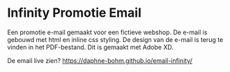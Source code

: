 # Infinity Promotie Email

Een promotie e-mail gemaakt voor een fictieve webshop. De e-mail is gebouwd met html en inline css styling. 
De design van de e-mail is terug te vinden in het PDF-bestand. Dit is gemaakt met Adobe XD.

De email live zien? https://daphne-bohm.github.io/email-infinity/

